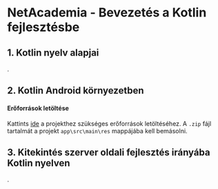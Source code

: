 # NetAcademia - Bevezetés a Kotlin fejlesztésbe

## 1. Kotlin nyelv alapjai

.

## 2. Kotlin Android környezetben

#### Erőforrások letöltése

Kattints [ide](https://github.com/zsmb13/NetAcademiaKotlinIntro/raw/master/downloads/res.zip) a projekthez szükséges erőforrások letöltéséhez. A `.zip` fájl tartalmát a projekt `app\src\main\res` mappájába kell bemásolni.

## 3. Kitekintés szerver oldali fejlesztés irányába Kotlin nyelven

.
